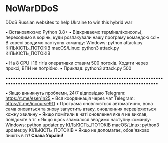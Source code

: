 # NoWarDDoS
DDoS Russian websites to help Ukraine to win this hybrid war

▪ Встановлюэмо Python 3.8+
▪ Відкриваємо термінал(консоль), переходимо в корінь, куди розпакували нашу програму командою cd
▪ В корені вводимо наступну команду: 
  Windows: python attack.py КІЛЬКІСТЬ_ПОТОКІВ
  macOS/Linux: python3 attack.py КІЛЬКІСТЬ_ПОТОКІВ
  
▪ На 8 CPU і 16 гігів оперативки ставим 500 потоків. Ходити через проксі, ВПН не потрібно.
▪ Приклад: python3 attack.py 500

▪▪▪▪▪▪▪▪▪▪▪▪▪▪▪▪▪▪▪▪▪▪▪▪▪▪▪▪▪▪▪▪▪▪▪▪▪▪▪▪▪▪▪▪▪▪▪▪▪▪▪▪▪▪▪▪▪▪▪▪▪▪▪▪▪▪▪▪▪▪▪▪▪▪▪▪▪▪▪▪▪▪▪▪▪▪▪▪▪▪▪▪▪▪▪▪▪▪▪▪▪▪▪▪▪▪▪▪▪▪▪▪▪▪▪▪▪▪▪▪▪▪▪▪▪▪

▪ Якщо виникнуть проблеми, 24/7 відповідаю Telegram: https://t.me/esen1n25
▪ Вся координація через чат Telegram: https://t.me/incourse911
▪ Програма оновлюється автоматично, вона сама оновиться та знову запустить атаку, оновленния перевіряються кожну хвилину
▪ Якщо помітили в чаті оновлення яке я не виклав, повідомте в тг
▪ Якщо щось зламалося вводимо наступну команду:
  Windows: python updater.py КІЛЬКІСТЬ_ПОТОКІВ
  macOS/Linux: python3 updater.py КІЛЬКІСТЬ_ПОТОКІВ
▪ Якщо не допомагає, обов'язково пишіть в тг!
**Слава Україні!**
